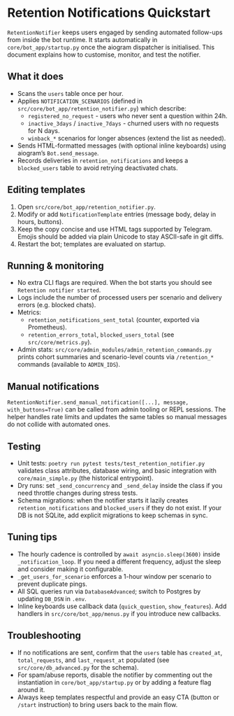 # Retention Notifications Quickstart

`RetentionNotifier` keeps users engaged by sending automated follow-ups from inside the bot runtime.
It starts automatically in `core/bot_app/startup.py` once the aiogram dispatcher is initialised.
This document explains how to customise, monitor, and test the notifier.

## What it does
- Scans the `users` table once per hour.
- Applies `NOTIFICATION_SCENARIOS` (defined in `src/core/bot_app/retention_notifier.py`) which
  describe:
  - `registered_no_request` - users who never sent a question within 24h.
  - `inactive_3days` / `inactive_7days` - churned users with no requests for N days.
  - `winback_*` scenarios for longer absences (extend the list as needed).
- Sends HTML-formatted messages (with optional inline keyboards) using aiogram’s `Bot.send_message`.
- Records deliveries in `retention_notifications` and keeps a `blocked_users` table to avoid
  retrying deactivated chats.

## Editing templates
1. Open `src/core/bot_app/retention_notifier.py`.
2. Modify or add `NotificationTemplate` entries (message body, delay in hours, buttons).
3. Keep the copy concise and use HTML tags supported by Telegram. Emojis should be added via plain
   Unicode to stay ASCII-safe in git diffs.
4. Restart the bot; templates are evaluated on startup.

## Running & monitoring
- No extra CLI flags are required. When the bot starts you should see `Retention notifier started`.
- Logs include the number of processed users per scenario and delivery errors (e.g. blocked chats).
- Metrics:
  - `retention_notifications_sent_total` (counter, exported via Prometheus).
  - `retention_errors_total`, `blocked_users_total` (see `src/core/metrics.py`).
- Admin stats: `src/core/admin_modules/admin_retention_commands.py` prints cohort summaries and
  scenario-level counts via `/retention_*` commands (available to `ADMIN_IDS`).

## Manual notifications
`RetentionNotifier.send_manual_notification([...], message, with_buttons=True)` can be called from
admin tooling or REPL sessions. The helper handles rate limits and updates the same tables so manual
messages do not collide with automated ones.

## Testing
- Unit tests: `poetry run pytest tests/test_retention_notifier.py` validates class attributes,
  database wiring, and basic integration with `core/main_simple.py` (the historical entrypoint).
- Dry runs: set `_send_concurrency` and `_send_delay` inside the class if you need throttle changes
  during stress tests.
- Schema migrations: when the notifier starts it lazily creates `retention_notifications` and
  `blocked_users` if they do not exist. If your DB is not SQLite, add explicit migrations to keep
  schemas in sync.

## Tuning tips
- The hourly cadence is controlled by `await asyncio.sleep(3600)` inside `_notification_loop`. If you
  need a different frequency, adjust the sleep and consider making it configurable.
- `_get_users_for_scenario` enforces a 1-hour window per scenario to prevent duplicate pings.
- All SQL queries run via `DatabaseAdvanced`; switch to Postgres by updating `DB_DSN` in `.env`.
- Inline keyboards use callback data (`quick_question`, `show_features`). Add handlers in
  `src/core/bot_app/menus.py` if you introduce new callbacks.

## Troubleshooting
- If no notifications are sent, confirm that the `users` table has `created_at`, `total_requests`,
  and `last_request_at` populated (see `src/core/db_advanced.py` for the schema).
- For spam/abuse reports, disable the notifier by commenting out the instantiation in
  `core/bot_app/startup.py` or by adding a feature flag around it.
- Always keep templates respectful and provide an easy CTA (button or `/start` instruction) to bring
  users back to the main flow.
